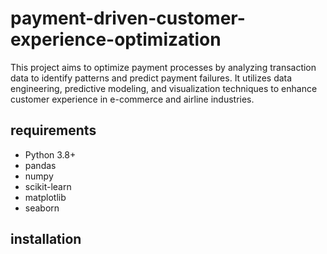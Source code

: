# payment-driven-customer-experience-optimization
This project aims to optimize payment processes by analyzing transaction data to identify patterns and predict payment failures. It utilizes data engineering, predictive modeling, and visualization techniques to enhance customer experience in e-commerce and airline industries.

## requirements
- Python 3.8+
- pandas
- numpy
- scikit-learn
- matplotlib
- seaborn

## installation